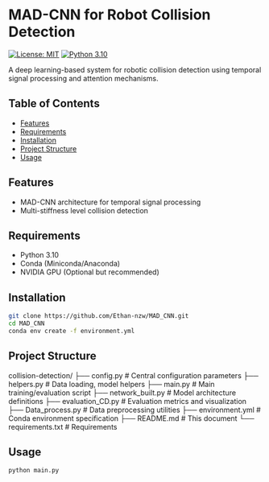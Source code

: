 # MAD-CNN for Robot Collision Detection

[![License: MIT](https://img.shields.io/badge/License-MIT-yellow.svg)](https://opensource.org/licenses/MIT)
[![Python 3.10](https://img.shields.io/badge/python-3.10-blue.svg)](https://www.python.org/downloads/)

A deep learning-based system for robotic collision detection using temporal signal processing and attention mechanisms.

## Table of Contents
- [Features](#features)
- [Requirements](#requirements)
- [Installation](#installation)
- [Project Structure](#project-structure)
- [Usage](#usage)


## Features
- MAD-CNN architecture for temporal signal processing
- Multi-stiffness level collision detection

## Requirements
- Python 3.10
- Conda (Miniconda/Anaconda)
- NVIDIA GPU (Optional but recommended)

## Installation
```bash
git clone https://github.com/Ethan-nzw/MAD_CNN.git
cd MAD_CNN
conda env create -f environment.yml
```

## Project Structure
collision-detection/
├── config.py              # Central configuration parameters
├── helpers.py             # Data loading, model helpers
├── main.py                # Main training/evaluation script
├── network_built.py       # Model architecture definitions
├── evaluation_CD.py       # Evaluation metrics and visualization
├── Data_process.py        # Data preprocessing utilities
├── environment.yml        # Conda environment specification
├── README.md              # This document
└── requirements.txt       # Requirements

## Usage
```bash
python main.py
```

